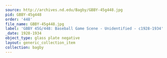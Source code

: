 ```yaml
---
source: http://archives.nd.edu/Bagby/GBBY-45g448.jpg
pid: GBBY-45g448
order: '448'
file_name: GBBY-45g448.jpg
label: 'GBBY 45G/448: Baseball Game Scene - Unidentified - c1928-1934'
_date: 1928-1934
object_type: glass plate negative
layout: generic_collection_item
collection: bagby
---
```

